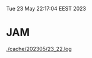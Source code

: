 Tue 23 May 22:17:04 EEST 2023
# JAM
<a href='./cache/202305/23_22.log'>./cache/202305/23_22.log</a>
